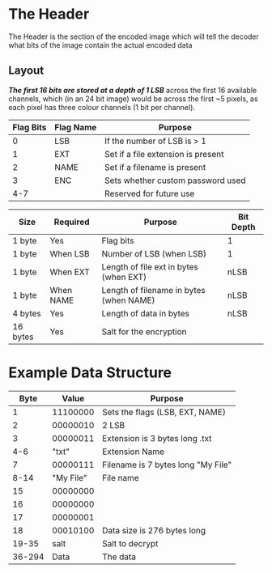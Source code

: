# The Header
The Header is the section of the encoded image which will tell the decoder what bits of the image contain the actual 
encoded data

## Layout
**_The first 16 bits are stored at a depth of 1 LSB_** across the first 16 available channels, which (in an 24 bit
 image) would be across the first ~5 pixels, as each pixel has three colour channels (1 bit per channel).

Flag Bits | Flag Name |Purpose
------|------ | -------------
0 | LSB|If the number of LSB is > 1
1 | EXT |Set if a file extension is present
2 | NAME |  Set if a filename is present
3 | ENC | Sets whether custom password used
4-7 | |Reserved for future use


Size | Required | Purpose | Bit Depth
---|---|---|---
1 byte | Yes | Flag bits | 1
1 byte | When LSB | Number of LSB (when LSB) | 1
1 byte | When EXT | Length of file ext in bytes (when EXT) | nLSB
1 byte | When NAME | Length of filename in bytes (when NAME) | nLSB
4 bytes | Yes | Length of data in bytes | nLSB
16 bytes | Yes | Salt for the encryption | 
 

# Example Data Structure
Byte | Value | Purpose
----|-------|------------
1 | 11100000 | Sets the flags (LSB, EXT, NAME)
2 | 00000010 | 2 LSB
3 | 00000011 | Extension is 3 bytes long .txt
4-6 | "txt" | Extension Name
7 | 00000111 | Filename is 7 bytes long "My File"
8-14 | "My File" | File name
15 | 00000000 | 
16 | 00000000 | 
17 | 00000001 | 
18 | 00010100 | Data size is 276 bytes long
19-35 | salt | Salt to decrypt
36-294 | Data | The data







